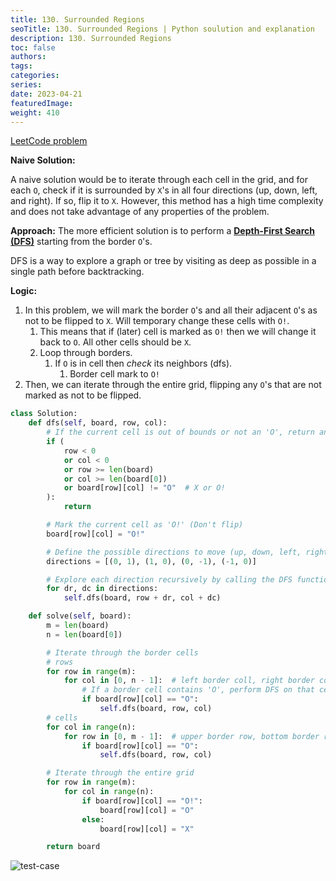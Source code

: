 ```yaml
---
title: 130. Surrounded Regions
seoTitle: 130. Surrounded Regions | Python soulution and explanation
description: 130. Surrounded Regions
toc: false
authors:
tags: 
categories:
series:
date: 2023-04-21
featuredImage:
weight: 410
---
```


[LeetCode problem](https://leetcode.com/problems/surrounded-regions/description/)

**Naive Solution:**

A naive solution would be to iterate through each cell in the grid, and for each `O`, check if it is surrounded by `X`'s in all four directions (up, down, left, and right). If so, flip it to `X`. However, this method has a high time complexity and does not take advantage of any properties of the problem.

**Approach:**
The more efficient solution is to perform a [**Depth-First Search (DFS)**](https://romankurnovskii.com/en/tracks/algorithms-101/algorithms/#depth-first-search-dfs) starting from the border `O`'s.

DFS is a way to explore a graph or tree by visiting as deep as possible in a single path before backtracking.

**Logic:**

1. In this problem, we will mark the border `O`'s and all their adjacent `O`'s as not to be flipped to `X`. Will temporary change these cells with `O!`.
   1. This means that if (later) cell is marked as `O!` then we will change it back to `O`. All other cells should be `X`.
   2. Loop through borders.
      1. If `O` is in cell then *check* its neighbors (dfs).
         1. Border cell mark to `O!`
2. Then, we can iterate through the entire grid, flipping any `O`'s that are not marked as not to be flipped.

```python
class Solution:
    def dfs(self, board, row, col):
        # If the current cell is out of bounds or not an 'O', return and stop DFS
        if (
            row < 0
            or col < 0
            or row >= len(board)
            or col >= len(board[0])
            or board[row][col] != "O"  # X or O!
        ):
            return

        # Mark the current cell as 'O!' (Don't flip)
        board[row][col] = "O!"

        # Define the possible directions to move (up, down, left, right)
        directions = [(0, 1), (1, 0), (0, -1), (-1, 0)]

        # Explore each direction recursively by calling the DFS function
        for dr, dc in directions:
            self.dfs(board, row + dr, col + dc)

    def solve(self, board):
        m = len(board)
        n = len(board[0])

        # Iterate through the border cells
        # rows
        for row in range(m):
            for col in [0, n - 1]:  # left border coll, right border coll
                # If a border cell contains 'O', perform DFS on that cell
                if board[row][col] == "O":
                    self.dfs(board, row, col)
        # cells
        for col in range(n):
            for row in [0, m - 1]:  # upper border row, bottom border row
                if board[row][col] == "O":
                    self.dfs(board, row, col)

        # Iterate through the entire grid
        for row in range(m):
            for col in range(n):
                if board[row][col] == "O!":
                    board[row][col] = "O"
                else:
                    board[row][col] = "X"

        return board
```

![test-case](../../assets/130.jpg)
